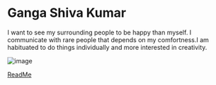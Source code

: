# Ganga Shiva Kumar
I want to see my surrounding people to be happy than myself. I communicate with rare people that depends on my comfortness.I am habituated to do things individually and more interested in creativity.

![image](C:\Users\S545234\Desktop\assignment2-ganga\northwestmissouri.jpg)

[ReadMe](C:\Users\S545234\Desktop\assignment2-ganga\README.md)